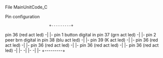 File MainUnitCode_C

Pin configuration


                        +---------+
pin 36 (red act led)   -|         |- pin 1 button digital in
pin 37 (grn act led)   -|         |- pin 2 peer brn digital in
pin 38 (blu act led)   -|         |-
pin 39 (K act led)     -|         |-
pin 36 (red act led)   -|         |-
pin 36 (red act led)   -|         |-
pin 36 (red act led)   -|         |-
pin 36 (red act led)   -|         |-
                       -|         |-
                       -|         |-
                        +---------+
               
